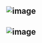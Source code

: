 ##  ![image](https://github.com/s1115161003/ec2024/assets/162564801/d70f8473-e18d-45d8-92e4-912e578a265e)
##   ![image](https://github.com/s1115161003/ec2024/assets/162564801/51bb8485-6cdd-4638-ba01-ad2175d913ac)

